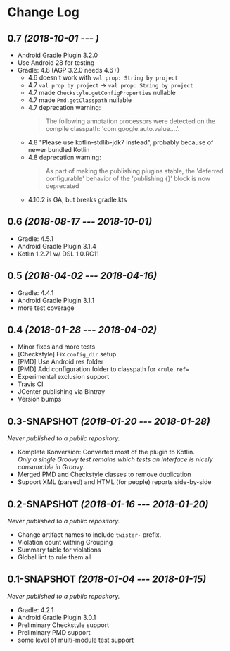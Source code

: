 # Change Log

## 0.7 *(2018-10-01 --- )*
 * Android Gradle Plugin 3.2.0
 * Use Android 28 for testing
 * Gradle: 4.8 (AGP 3.2.0 needs 4.6+)
   * 4.6 doesn't work with `val prop: String by project`
   * 4.7 `val prop by project` -> `val prop: String by project`
   * 4.7 made `Checkstyle.getConfigProperties` nullable
   * 4.7 made `Pmd.getClasspath` nullable
   * 4.7 deprecation warning:
     > The following annotation processors were detected on the compile classpath: 'com.google.auto.value....'.
   * 4.8 "Please use kotlin-stdlib-jdk7 instead", probably because of newer bundled Kotlin
   * 4.8 deprecation warning:
     > As part of making the publishing plugins stable, the 'deferred configurable' behavior of
    the 'publishing {}' block is now deprecated
    * 4.10.2 is GA, but breaks gradle.kts

## 0.6 *(2018-08-17 --- 2018-10-01)*
 * Gradle: 4.5.1
 * Android Gradle Plugin 3.1.4
 * Kotlin 1.2.71 w/ DSL 1.0.RC11

## 0.5 *(2018-04-02 --- 2018-04-16)*
 * Gradle: 4.4.1
 * Android Gradle Plugin 3.1.1
 * more test coverage

## 0.4 *(2018-01-28 --- 2018-04-02)*
 * Minor fixes and more tests
 * [Checkstyle] Fix `config_dir` setup
 * [PMD] Use Android res folder
 * [PMD] Add configuration folder to classpath for `<rule ref=`
 * Experimental exclusion support
 * Travis CI
 * JCenter publishing via Bintray
 * Version bumps

## 0.3-SNAPSHOT *(2018-01-20 --- 2018-01-28)*
_Never published to a public repository._

 * Komplete Konversion: Converted most of the plugin to Kotlin.  
   *Only a single Groovy test remains which tests an interface is nicely consumable in Groovy.*
 * Merged PMD and Checkstyle classes to remove duplication
 * Support XML (parsed) and HTML (for people) reports side-by-side


## 0.2-SNAPSHOT *(2018-01-16 --- 2018-01-20)*
_Never published to a public repository._

 * Change artifact names to include `twister-` prefix.
 * Violation count withing Grouping
 * Summary table for violations
 * Global lint to rule them all


## 0.1-SNAPSHOT *(2018-01-04 --- 2018-01-15)*
_Never published to a public repository._

 * Gradle: 4.2.1
 * Android Gradle Plugin 3.0.1
 * Preliminary Checkstyle support
 * Preliminary PMD support
 * some level of multi-module test support
